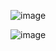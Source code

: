 ![image](https://user-images.githubusercontent.com/60442877/191126198-8fd92ec7-db69-4c8d-bca5-c2625ad0ec3d.png)

![image](https://user-images.githubusercontent.com/60442877/191126391-5240bf68-db5e-49d6-9799-cc6136226aab.png)
